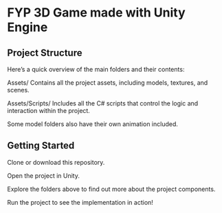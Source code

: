 # FYP 3D Game made with Unity Engine

## Project Structure
Here’s a quick overview of the main folders and their contents:

Assets/
Contains all the project assets, including models, textures, and scenes.

Assets/Scripts/
Includes all the C# scripts that control the logic and interaction within the project.

Some model folders also have their own animation included.

## Getting Started
Clone or download this repository.

Open the project in Unity.

Explore the folders above to find out more about the project components.

Run the project to see the implementation in action!
